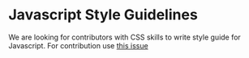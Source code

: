 # Javascript Style Guidelines

We are looking for contributors with CSS skills to write style guide for Javascript. For contribution use [this issue]()